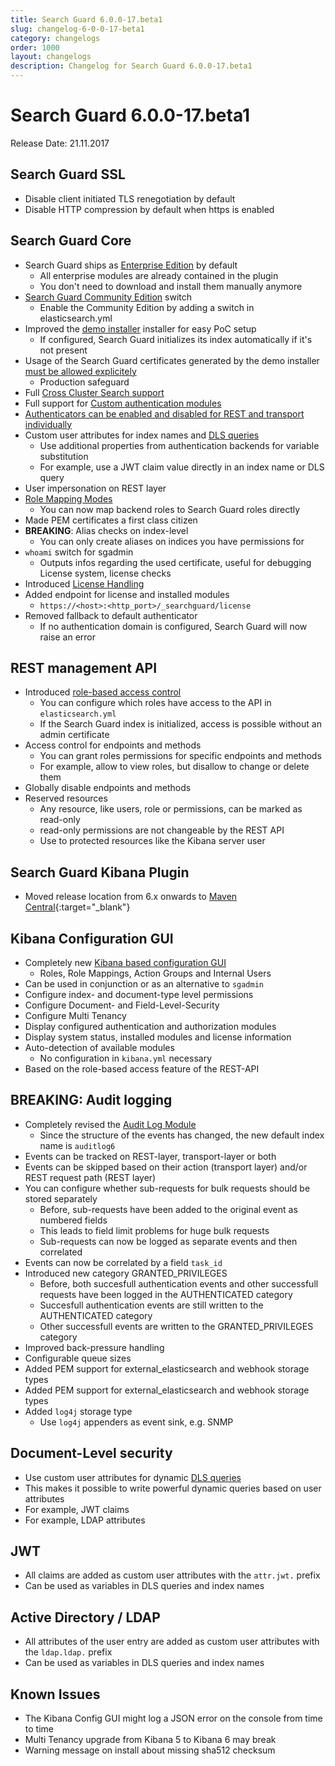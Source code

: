```yaml
---
title: Search Guard 6.0.0-17.beta1
slug: changelog-6-0-0-17-beta1
category: changelogs
order: 1000
layout: changelogs
description: Changelog for Search Guard 6.0.0-17.beta1 
---
```

<!---
Copryight 2017 floragunn GmbH
-->

# Search Guard 6.0.0-17.beta1

Release Date: 21.11.2017

## Search Guard SSL

* Disable client initiated TLS renegotiation by default
* Disable HTTP compression by default when https is enabled

## Search Guard Core

* Search Guard ships as [Enterprise Edition](../_docs/license_enterprise.md) by default
  * All enterprise modules are already contained in the plugin
  * You don't need to download and install them manually anymore
* [Search Guard Community Edition](../_docs/license_community.md) switch
  * Enable the Community Edition by adding a switch in elasticsearch.yml     
* Improved the [demo installer](../_docs/quickstart.md) installer for easy PoC setup
  * If configured, Search Guard initializes its index automatically if it's not present
* Usage of the Search Guard certificates generated by the demo installer [must be allowed explicitely](../_docs/demo_installer_artefacts.md)
  * Production safeguard
* Full [Cross Cluster Search support](../_docs/crossclustersearch_tribes.md)
* Full support for [Custom authentication modules](../_docs/custom_auth.md)
* [Authenticators can be enabled and disabled for REST and transport individually](../_docs/configuration_auth.md)
* Custom user attributes for index names and [DLS queries](../_docs/dlsfls_dls.md)
  * Use additional properties from authentication backends for variable substitution
  * For example, use a JWT claim value directly in an index name or DLS query
* User impersonation on REST layer  
* [Role Mapping Modes](../_docs/configuration_roles_mapping_modes.md)
  * You can now map backend roles to Search Guard roles directly 
* Made PEM certificates a first class citizen
* **BREAKING**: Alias checks on index-level
  * You can only create aliases on indices you have permissions for  
* `whoami` switch for sgadmin
  * Outputs infos regarding the used certificate, useful for debugging
License system, license checks
* Introduced [License Handling](../_docs/license_enterprise.md)
* Added endpoint for license and installed modules
  * `https://<host>:<http_port>/_searchguard/license`
* Removed fallback to default authenticator
  * If no authentication domain is configured, Search Guard will now raise an error

## REST management API

* Introduced [role-based access control](../_docs/restapi_api_access.md)
  * You can configure which roles have access to the API in `elasticsearch.yml` 
  * If the Search Guard index is initialized, access is possible without an admin certificate
* Access control for endpoints and methods
  * You can grant roles permissions for specific endpoints and methods
  * For example, allow to view roles, but disallow to change or delete them
* Globally disable endpoints and methods
* Reserved resources
  * Any resource, like users, role or permissions, can be marked as read-only
  * read-only permissions are not changeable by the REST API
  * Use to protected resources like the Kibana server user  

## Search Guard Kibana Plugin

* Moved release location from 6.x onwards to [Maven Central](https://search.maven.org/#search%7Cga%7C1%7Ca%3A%22search-guard-kibana-plugin%22){:target="_blank"}
 

## Kibana Configuration GUI

* Completely new [Kibana based configuration GUI](../_docs/kibana_config_gui.md)
  * Roles, Role Mappings, Action Groups and Internal Users
* Can be used in conjunction or as an alternative to `sgadmin`
* Configure index- and document-type level permissions
* Configure Document- and Field-Level-Security
* Configure Multi Tenancy
* Display configured authentication and authorization modules
* Display system status, installed modules and license information
* Auto-detection of available modules
  * No configuration in `kibana.yml` necessary  
* Based on the role-based access feature of the REST-API

## BREAKING: Audit logging

* Completely revised the [Audit Log Module](../_docs/auditlogging.md)
  * Since the structure of the events has changed, the new default index name is `auditlog6`
* Events can be tracked on REST-layer, transport-layer or both
* Events can be skipped based on their action (transport layer) and/or REST request path (REST layer)
* You can configure whether sub-requests for bulk requests should be stored separately
  * Before, sub-requests have been added to the original event as numbered fields
  * This leads to field limit problems for huge bulk requests 
  * Sub-requests can now be logged as separate events and then correlated
* Events can now be correlated by a field `task_id`
* Introduced new category GRANTED_PRIVILEGES
  * Before, both succesfull authentication events and other successfull requests have been logged in the AUTHENTICATED category
  * Succesfull authentication events are still written to the AUTHENTICATED category
  * Other successfull events are written to the GRANTED_PRIVILEGES category
* Improved back-pressure handling 
* Configurable queue sizes
* Added PEM support for external_elasticsearch and webhook storage types
* Added PEM support for external_elasticsearch and webhook storage types
* Added `log4j` storage type
  * Use `log4j` appenders as event sink, e.g. SNMP 

## Document-Level security

* Use custom user attributes for dynamic [DLS queries](../_docs/dlsfls_dls.md)
 * This makes it possible to write powerful dynamic queries based on user attributes 
 * For example, JWT claims
 * For example, LDAP attributes

## JWT

* All claims are added as custom user attributes with the `attr.jwt.` prefix
* Can be used as variables in DLS queries and index names

## Active Directory / LDAP

* All attributes of the user entry are added as custom user attributes with the `ldap.ldap.` prefix
* Can be used as variables in DLS queries and index names

## Known Issues

* The Kibana Config GUI might log a JSON error on the console from time to time
* Multi Tenancy upgrade from Kibana 5 to Kibana 6 may break
* Warning message on install about missing sha512 checksum